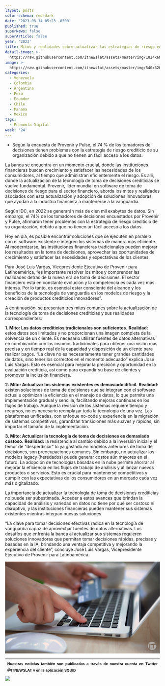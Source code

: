 ```yaml
---
layout: posts
color-schema: red-dark
date: '2023-06-14 05:23 -0500'
published: true
superNews: false
superArticle: false
year: '2023'
title: Mitos y realidades sobre actualizar las estrategias de riesgo en la banca
detail-image: >-
  https://raw.githubusercontent.com/itnewslat/assets/master/img/1024x680/Banca-Online-g.jpg
image: >-
  https://raw.githubusercontent.com/itnewslat/assets/master/img/540x320/Banca-Online-p.jpg
categories:
  - Venezuela
  - Colombia
  - Argentina
  - Perú
  - Ecuador
  - Chile
  - Panama
  - Mexico
tags:
  - Economía Digital
week: '24'
---
```

- Según la encuesta de Provenir y Pulse, el 74 % de los tomadores de decisiones tienen problemas con la estrategia de riesgo crediticio de su organización debido a que no tienen un fácil acceso a los datos.

La banca se encuentra en un momento crucial, donde las instituciones financieras buscan crecimiento y satisfacer las necesidades de los consumidores, al tiempo que administran eficientemente el riesgo.  Es allí, donde la actualización de la tecnología de toma de decisiones crediticias se vuelve fundamental. Provenir, líder mundial en software de toma de decisiones de riesgo para el sector financiero, aborda los mitos y realidades asociados con esta actualización y adopción de soluciones innovadoras que ayudan a la industria financiera a mantenerse a la vanguardia.

Según IDC, en 2022 se generarán más de cien mil exabytes de datos. Sin embargo, el 74% de los tomadores de decisiones encuestados por Provenir y Pulse, afirmaron tener problemas con la estrategia de riesgo crediticio de su organización, debido a que no tienen un fácil acceso a los datos.

Hoy en día, es posible encontrar soluciones que se ejecuten en paralelo con el software existente e integren los sistemas de manera más eficiente. Al modernizarse, las instituciones financieras tradicionales pueden mejorar los resultados en la toma de decisiones, aprovechar las oportunidades de crecimiento y satisfacer las necesidades y expectativas de los clientes.

Para José Luis Vargas, Vicepresidente Ejecutivo de Provenir para Latinoamérica, “es importante resolver los mitos y comprender las realidades detrás de la nueva era de toma de decisiones. El sector financiero está en constante evolución y la competencia es cada vez más intensa. Por lo tanto, es esencial estar consciente del alcance y los beneficios de la tecnología de vanguardia en los modelos de riesgo y la creación de productos crediticios innovadores”.

A continuación, se presentan tres mitos comunes sobre la actualización de la tecnología de toma de decisiones crediticias y sus realidades correspondientes:

**1. Mito: Los datos crediticios tradicionales son suficientes.**
 **Realidad:** estos datos son limitados y no proporcionan una imagen completa de la solvencia de un cliente. Es necesario utilizar fuentes de datos alternativas en combinación con los insumos tradicionales para obtener una visión más precisa y en tiempo real de la capacidad y disposición de un cliente para realizar pagos. “La clave no es necesariamente tener grandes cantidades de datos, sino tener los correctos en el momento adecuado” explica José Luis Vargas. Esto es esencial para mejorar la precisión y oportunidad en la evaluación crediticia, así como para expandir su base de clientes y promover la inclusión financiera.

**2. Mito: Actualizar los sistemas existentes es demasiado difícil.**
 **Realidad:** existen soluciones de toma de decisiones que se integran con el software actual u optimizan la eficiencia en el manejo de datos, lo que permite una implementación gradual y sencilla, facilitando mejoras continuas en los flujos de trabajo. Aunque la revisión de los sistemas requiere tiempo y recursos, no es necesario reemplazar toda la tecnología de una vez. Las plataformas unificadas, con enfoque no-code y experiencia en la migración de sistemas competitivos, garantizan transiciones más suaves y rápidas, sin importar el tamaño de la implementación.
 
**3. Mito: Actualizar la tecnología de toma de decisiones es demasiado costoso.**
 **Realidad:** la resistencia al cambio debido a la inversión inicial y el temor de "desperdiciar" lo ya gastado en modelos anteriores de toma de decisiones, son preocupaciones comunes. Sin embargo, no actualizar los modelos legacy (heredados) puede generar costos aún mayores en el futuro. La adopción de tecnologías basadas en la nube permite ahorrar al mejorar la eficiencia en los flujos de trabajo de análisis y al lanzar nuevos productos o servicios. Esto es crucial para mantenerse competitivos y cumplir con las expectativas de los consumidores en un mercado cada vez más digitalizado.

La importancia de actualizar la tecnología de toma de decisiones crediticias no puede ser subestimada. Acceder a estos avances que brindan la capacidad de análisis y variedad en datos no tiene por qué ser costoso ni disruptivo, y las instituciones financieras pueden mantener sus sistemas existentes mientras integran nuevas soluciones.

“La clave para tomar decisiones efectivas radica en la tecnología de vanguardia capaz de aprovechar fuentes de datos alternativas. Los desafíos que enfrenta la banca al actualizar sus sistemas requieren soluciones innovadoras que permitan tomar decisiones rápidas, precisas y basadas en la IA, brindando una ventaja competitiva y mejorando la experiencia del cliente”, concluye José Luis Vargas, Vicepresidente Ejecutivo de Provenir para Latinoamérica.

![](https://raw.githubusercontent.com/itnewslat/assets/master/img/540x320/Banca-Online-p.jpg)

<table style="height: 42px;" width="569">
<tbody>
<tr>
<td style="text-align: justify;"><sub><strong>Nuestras noticias también son publicadas a través de nuestra cuenta en Twitter <a href="https://twitter.com/itnewslat?lang=es">@ITNEWSLAT</a> y en la aplicación <a href="https://squidapp.co/en/">SQUID</a></strong></sub></td>
</tr>
</tbody>
</table>
<img src="https://tracker.metricool.com/c3po.jpg?hash=56f88a41e39ab42c063cc51676587a04"/>